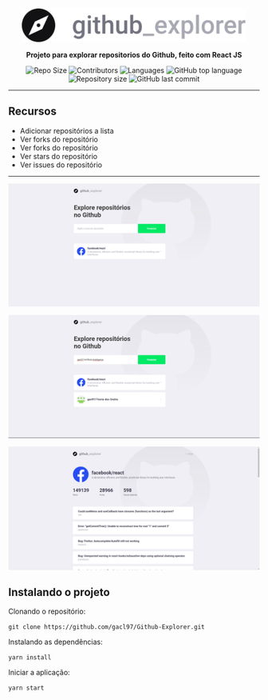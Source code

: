 <br />
<p align="center">
  <a>
    <img alt="Github Explore" title="Github Explore" src=".github/logo.svg" width="450">
  </a>
</p>

<p align="center">
  <strong>Projeto para explorar repositorios do Github, feito com React JS</strong>
</p>

<p align="center">
  <a>
    <img alt="Repo Size" title="Repo Size" src="https://img.shields.io/github/repo-size/gacl97/Github-Explorer?color=%23999">
  </a>

  <a>
    <img alt="Contributors" title="Contributors" src="https://img.shields.io/github/contributors/gacl97/Github-Explorer?color=%23999">
  </a>
  
  <a>
    <img alt="Languages" title="Languages" src="https://img.shields.io/github/languages/count/gacl97/Github-Explorer?color=%23999">
  </a>
  
  <a>
    <img alt="GitHub top language" src="https://img.shields.io/github/languages/top/gacl97/Github-Explorer?color=%23999">
  </a>
  
  <a>
    <img alt="Repository size" src="https://img.shields.io/github/repo-size/gacl97/Github-Explorer?color=%23999">
  </a>

  <a>
    <img alt="GitHub last commit" src="https://img.shields.io/github/last-commit/gacl97/Github-Explorer?color=%23999">
  </a>
</p>

<hr />

## Recursos

  * Adicionar repositórios a lista
  * Ver forks do repositório
  * Ver forks do repositório
  * Ver stars do repositório
  * Ver issues do repositório

<hr />
<p>
  <img alt="GitHub last commit" src="./.github/github-explorer.png">
</p>

<p>
  <img alt="GitHub last commit" src="./.github/github-explorer3.png">
</p>

<p>
  <img alt="GitHub last commit" src="./.github/github-explorer2.png">
</p>

## Instalando o projeto

  Clonando o repositório:

    git clone https://github.com/gacl97/Github-Explorer.git
  
  Instalando as dependências:

    yarn install
  
  Iniciar a aplicação:

    yarn start
